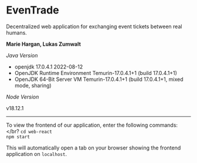 # EvenTrade
Decentralized web application for exchanging event tickets between real humans.

 **Marie Hargan, Lukas Zumwalt**

*Java Version*

- openjdk 17.0.4.1 2022-08-12
- OpenJDK Runtime Environment Temurin-17.0.4.1+1 (build 17.0.4.1+1)
- OpenJDK 64-Bit Server VM Temurin-17.0.4.1+1 (build 17.0.4.1+1, mixed mode, sharing)

*Node Version*

v18.12.1

********
To view the frontend of our application, enter the following commands: </br?
```cd web-react``` </br >
``` npm start ``` </br >

This will automatically open a tab on your browser showing the frontend application on ```localhost```.
